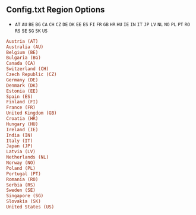 ## Config.txt Region Options
- `AT` `AU` `BE` `BG` `CA` `CH` `CZ` `DE` `DK` `EE` `ES` `FI` `FR` `GB` `HR` `HU` `IE` `IN` `IT` `JP` `LV` `NL` `NO` `PL` `PT` `RO` `RS` `SE` `SG` `SK` `US`

```ini
Austria (AT)
Australia (AU)
Belgium (BE)
Bulgaria (BG)
Canada (CA)
Switzerland (CH)
Czech Republic (CZ)
Germany (DE)
Denmark (DK)
Estonia (EE)
Spain (ES)
Finland (FI)
France (FR)
United Kingdom (GB)
Croatia (HR)
Hungary (HU)
Ireland (IE)
India (IN)
Italy (IT)
Japan (JP)
Latvia (LV)
Netherlands (NL)
Norway (NO)
Poland (PL)
Portugal (PT)
Romania (RO)
Serbia (RS)
Sweden (SE)
Singapore (SG)
Slovakia (SK)
United States (US)
```

